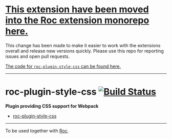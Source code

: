 # [This extension have been moved into the Roc extension monorepo here.](https://github.com/rocjs/extensions)

This change has been made to make it easier to work with the extensions overall and release new versions quickly. Please use this repo for reporting issues and open pull requests.

[The code for `roc-plugin-style-css` can be found here.](https://github.com/rocjs/extensions/tree/master/plugins/roc-plugin-style-css) 

---
# roc-plugin-style-css [![Build Status](https://travis-ci.org/rocjs/roc-plugin-style-css.svg?branch=master)](https://travis-ci.org/rocjs/roc-plugin-style-css)

__Plugin providing CSS support for Webpack__  
- [roc-plugin-style-css](/extensions/roc-plugin-style-css)

---
To be used together with [Roc](https://github.com/rocjs/roc).
